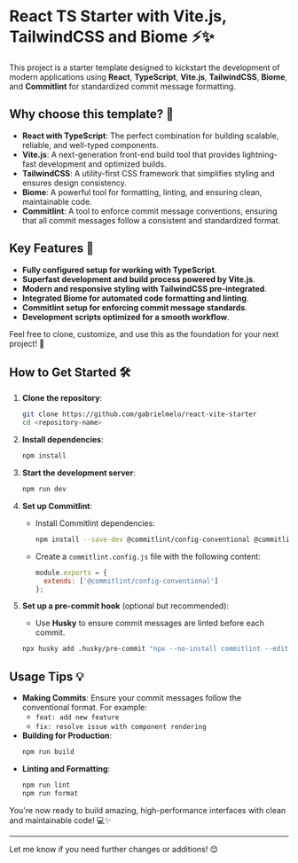 # React TS Starter with Vite.js, TailwindCSS and Biome ⚡✨

This project is a starter template designed to kickstart the development of modern applications using **React**, **TypeScript**, **Vite.js**, **TailwindCSS**, **Biome**, and **Commitlint** for standardized commit message formatting.

## Why choose this template? 🤔
- **React with TypeScript**: The perfect combination for building scalable, reliable, and well-typed components.
- **Vite.js**: A next-generation front-end build tool that provides lightning-fast development and optimized builds.
- **TailwindCSS**: A utility-first CSS framework that simplifies styling and ensures design consistency.
- **Biome**: A powerful tool for formatting, linting, and ensuring clean, maintainable code.
- **Commitlint**: A tool to enforce commit message conventions, ensuring that all commit messages follow a consistent and standardized format.

## Key Features 🚀
- **Fully configured setup for working with TypeScript**.
- **Superfast development and build process powered by Vite.js**.
- **Modern and responsive styling with TailwindCSS pre-integrated**.
- **Integrated Biome for automated code formatting and linting**.
- **Commitlint setup for enforcing commit message standards**.
- **Development scripts optimized for a smooth workflow**.

Feel free to clone, customize, and use this as the foundation for your next project! 🎉

## How to Get Started 🛠️
1. **Clone the repository**:
    ```bash
    git clone https://github.com/gabrielmelo/react-vite-starter
    cd <repository-name>
    ```
2. **Install dependencies**:
    ```bash
    npm install
    ```
3. **Start the development server**:
    ```bash
    npm run dev
    ```
4. **Set up Commitlint**:
    - Install Commitlint dependencies:
      ```bash
      npm install --save-dev @commitlint/config-conventional @commitlint/cli
      ```
    - Create a `commitlint.config.js` file with the following content:
      ```js
      module.exports = {
        extends: ['@commitlint/config-conventional']
      };
      ```

5. **Set up a pre-commit hook** (optional but recommended):
    - Use **Husky** to ensure commit messages are linted before each commit.
    ```bash
    npx husky add .husky/pre-commit "npx --no-install commitlint --edit ${1}"
    ```

## Usage Tips 💡
- **Making Commits**: Ensure your commit messages follow the conventional format. For example:
  - `feat: add new feature`
  - `fix: resolve issue with component rendering`
- **Building for Production**:
    ```bash
    npm run build
    ```
- **Linting and Formatting**:
    ```bash
    npm run lint
    npm run format
    ```

You're now ready to build amazing, high-performance interfaces with clean and maintainable code! 💻✨

---

Let me know if you need further changes or additions! 😊
